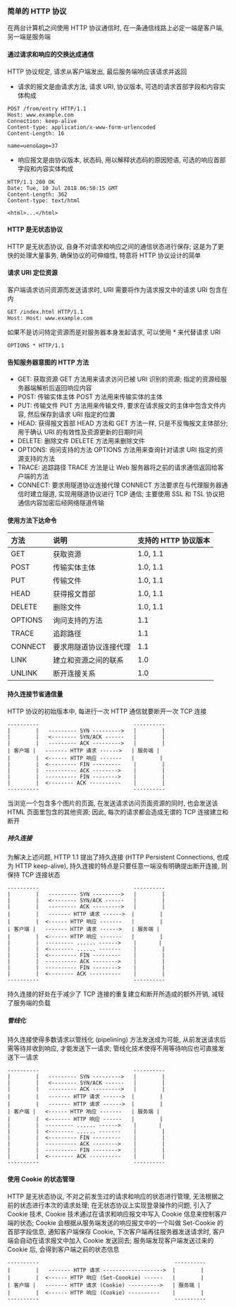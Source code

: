 ### 简单的 HTTP 协议
在两台计算机之间使用 HTTP 协议通信时, 在一条通信线路上必定一端是客户端, 另一端是服务端

#### 通过请求和响应的交换达成通信
HTTP 协议规定, 请求从客户端发出, 最后服务端响应该请求并返回
- 请求的报文是由请求方法, 请求 URI, 协议版本, 可选的请求首部字段和内容实体构成
```
POST /from/entry HTTP/1.1
Host: www.example.com
Connection: keep-alive
Content-type: application/x-www-form-urlencoded
Content-Length: 16

name=ueno&age=37
```
- 响应报文是由协议版本, 状态码, 用以解释状态码的原因短语, 可选的响应首部字段和内容实体构成
```
HTTP/1.1 200 OK
Date: Tue, 10 Jul 2018 06:50:15 GMT
Content-Length: 362
Content-type: text/html

<html>...</html>
```

#### HTTP 是无状态协议
HTTP 是无状态协议, 自身不对请求和响应之间的通信状态进行保存; 这是为了更快的处理大量事务, 确保协议的可伸缩性, 特意将 HTTP 协议设计的简单

#### 请求 URI 定位资源
客户端请求访问资源而发送请求时, URI 需要将作为请求报文中的请求 URI 包含在内
```
GET /index.html HTTP/1.1
Host: Host: www.example.com
```
如果不是访问特定资源而是对服务器本身发起请求, 可以使用 * 来代替请求 URI
```
OPTIONS * HTTP/1.1
```

#### 告知服务器意图的 HTTP 方法
- GET: 获取资源
GET 方法用来请求访问已被 URI 识别的资源; 指定的资源经服务器端解析后返回响应内容
- POST: 传输实体主体
POST 方法用来传输实体的主体
- PUT: 传输文件
PUT 方法用来传输文件, 要求在请求报文的主体中包含文件内容, 然后保存到请求 URI 指定的位置
- HEAD: 获得报文首部
HEAD 方法和 GET 方法一样, 只是不反悔报文主体部分; 用于确认 URI 的有效性及资源更新的日期时间
- DELETE: 删除文件
DELETE 方法用来删除文件
- OPTIONS: 询问支持的方法
OPTIONS 方法用来查询针对请求 URI 指定的资源支持的方法
- TRACE: 追踪路径
TRACE 方法是让 Web 服务器将之前的请求通信返回给客户端的方法
- CONNECT: 要求用隧道协议连接代理
CONNECT 方法要求在与代理服务器通信时建立隧道, 实现用隧道协议进行 TCP 通信; 主要使用 SSL 和 TSL 协议把通信内容加密后经网络隧道传输

#### 使用方法下达命令

| 方法 | 说明 | 支持的 HTTP 协议版本 |
| :--- | :--- | :--- |
| GET | 获取资源 | 1.0, 1.1 |
| POST | 传输实体主体 | 1.0, 1.1 |
| PUT | 传输文件 | 1.0, 1.1 |
| HEAD | 获得报文首部 | 1.0, 1.1 |
| DELETE | 删除文件 | 1.0, 1.1 |
| OPTIONS | 询问支持的方法 | 1.1 |
| TRACE | 追踪路径 | 1.1 |
| CONNECT | 要求用隧道协议连接代理 | 1.1 |
| LINK | 建立和资源之间的联系 | 1.0 |
| UNLINK | 断开连接关系 | 1.0 |

#### 持久连接节省通信量
HTTP 协议的初始版本中, 每进行一次 HTTP 通信就要断开一次 TCP 连接
```
----------                              ----------
|        |   --------- SYN --------->   |        |
|        |   <-------- SYN/ACK ------   |        |
|        |   --------- ACK --------->   |        |
| 客户端 |   ------- HTTP 请求 ------>   | 服务端 |
|        |  <------ HTTP 响应 -------   |        |
|        |  <--------- FIN ---------    |        |
|        |  ---------- ACK -------->    |        |
|        |  ---------- FIN -------->    |        |
|        |  <-------- ACK ----------    |        |
----------                              ----------
```
当浏览一个包含多个图片的页面, 在发送请求访问页面资源的同时, 也会发送该 HTML 页面里包含的其他资源; 因此, 每次的请求都会造成无谓的 TCP 连接建立和断开
##### 持久连接
为解决上述问题, HTTP 1.1 提出了持久连接 (HTTP Persistent Connections, 也成为 HTTP keep-alive), 持久连接的特点是只要任意一端没有明确提出断开连接, 则保持 TCP 连接状态
```
----------                              ----------
|        |   --------- SYN --------->   |        |
|        |   <-------- SYN/ACK ------   |        |
|        |   --------- ACK --------->   |        |
|        |   ------- HTTP 请求 ------>  |        |
|        |  <------ HTTP 响应 -------   |        |
| 客户端 |   ------- HTTP 请求 ------>   | 服务端 |
|        |  <------ HTTP 响应 -------   |        |
|        |  --------- ...... ------>    |       |
|        |  <-------- ...... -------    |        |
|        |  <--------- FIN ---------    |        |
|        |  ---------- ACK -------->    |        |
|        |  ---------- FIN -------->    |        |
|        |  <-------- ACK ----------    |        |
----------                              ----------
```
持久连接的好处在于减少了 TCP 连接的重复建立和断开所造成的额外开销, 减轻了服务端的负载
##### 管线化
持久连接使得多数请求以管线化 (pipelining) 方法发送成为可能, 从前发送请求后需等待并收到响应, 才能发送下一请求; 管线化技术使得不用等待响应也可直接发送下一请求
```
----------                              ----------
|        |   --------- SYN --------->   |        |
|        |   <-------- SYN/ACK ------   |        |
|        |   --------- ACK --------->   |        |
|        |   ------- HTTP 请求 ------>  |        |
|        |   ------- HTTP 请求 ------>  |        |
| 客户端 |   <------ HTTP 响应 -------   | 服务端 |
|        |  <------- HTTP 响应 ------   |        |
|        |  --------- ...... ------>    |       |
|        |  <-------- ...... -------    |        |
|        |  <--------- FIN ---------    |        |
|        |  ---------- ACK -------->    |        |
|        |  ---------- FIN -------->    |        |
|        |  <-------- ACK ----------    |        |
----------                              ----------
```

#### 使用 Cookie 的状态管理
HTTP 是无状态协议, 不对之前发生过的请求和响应的状态进行管理, 无法根据之前的状态进行本次的请求处理; 在无状态协议上实现登录操作的问题, 引入了 Cookie 技术, Cookie 技术通过在请求和响应报文中写入 Cookie 信息来控制客户端的状态; Cookie 会根据从服务端发送的响应报文中的一个叫做 Set-Cookie 的首部字段信息, 通知客户端保存 Cookie, 下次客户端再往服务器发送请求时, 客户端会自动在请求报文中加入 Cookie 发送回去; 服务端发现客户端发送过来的 Cookie 后, 会得到客户端之前的状态信息
```
----------                                           ----------
|        |   ------- HTTP 请求 ------------------->  |        |
|        |  <------ HTTP 响应 (Set-Coookie) ------   |        |
| 客户端 |   ------- HTTP 请求 (Cookie) ---------->   | 服务端 |
|        |  <------ HTTP 响应 (Cookie) ----------    |        |
----------                                           ----------
```
